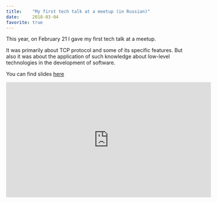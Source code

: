 ```yaml
---
title:    "My first tech talk at a meetup (in Russian)"
date:     2018-03-04
favorite: true
---
```


This year, on February 21 I gave my first tech talk at a meetup.

It was primarily about TCP protocol and some of its specific features. But also it was about the application of such knowledge about low-level technologies in the development of software.

You can find slides [here](https://speakerdeck.com/dsdolzhenko/kak-ia-uskorial-zaghruzku-vidieo-v-ok-dot-ru)

<iframe width="560" height="315" src="https://www.youtube.com/embed/vmSsEmwh9k4" frameborder="0" allow="autoplay; encrypted-media" allowfullscreen></iframe>
